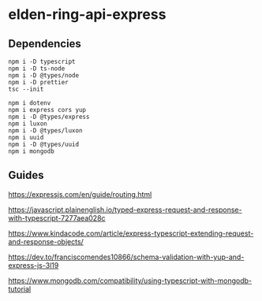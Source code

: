 # elden-ring-api-express

## Dependencies

```shell
npm i -D typescript
npm i -D ts-node
npm i -D @types/node
npm i -D prettier
tsc --init

npm i dotenv
npm i express cors yup
npm i -D @types/express
npm i luxon
npm i -D @types/luxon
npm i uuid
npm i -D @types/uuid
npm i mongodb
```

## Guides

https://expressjs.com/en/guide/routing.html

https://javascript.plainenglish.io/typed-express-request-and-response-with-typescript-7277aea028c

https://www.kindacode.com/article/express-typescript-extending-request-and-response-objects/

https://dev.to/franciscomendes10866/schema-validation-with-yup-and-express-js-3l19

https://www.mongodb.com/compatibility/using-typescript-with-mongodb-tutorial
